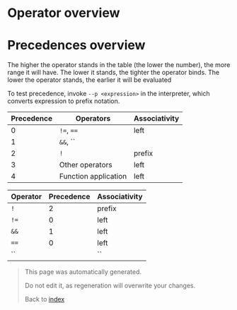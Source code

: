 # Operator overview

# Precedences overview

The higher the operator stands in the table (the lower the number), the more range it will have. The lower it stands, the tighter the operator binds. The lower the operator stands, the earlier it will be evaluated

To test precedence, invoke ````--p <expression>```` in the interpreter, which converts expression to prefix notation.

Precedence | Operators | Associativity
---------- | --------- | -------------
0 | ``!=``, ``==`` | left
1 | ``&&``, ``||`` | left
2 | ``!`` | prefix
3 | Other operators | left
4 | Function application | left



Operator | Precedence | Associativity
-------- | ---------- | -------------
``!`` | 2 | prefix
``!=`` | 0 | left
``&&`` | 1 | left
``==`` | 0 | left
``||`` | 1 | left





> This page was automatically generated.
> 
> 
> Do not edit it, as regeneration will overwrite your changes.
> 
> 
> Back to [index](Index.md)